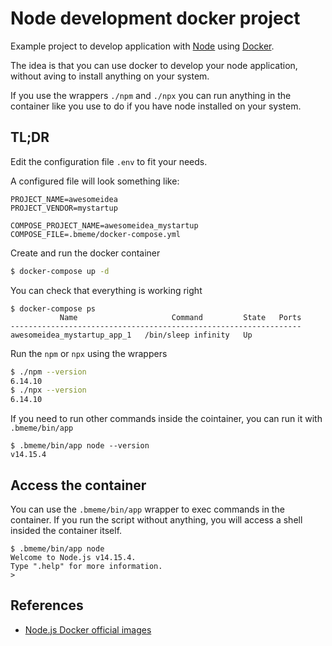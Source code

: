 # Node development docker project

Example project to develop application with [Node](https://nodejs.org/) using [Docker](https://www.docker.com/).

The idea is that you can use docker to develop your node application, without aving to install anything on your system.

If you use the wrappers `./npm` and `./npx` you can run anything in the container like you use to do if you have node installed on your system.

## TL;DR

Edit the configuration file `.env` to fit your needs.

A configured file will look something like:

```env
PROJECT_NAME=awesomeidea
PROJECT_VENDOR=mystartup

COMPOSE_PROJECT_NAME=awesomeidea_mystartup
COMPOSE_FILE=.bmeme/docker-compose.yml
```

Create and run the docker container

```bash
$ docker-compose up -d
```

You can check that everything is working right

```
$ docker-compose ps
           Name                     Command         State   Ports
-----------------------------------------------------------------
awesomeidea_mystartup_app_1   /bin/sleep infinity   Up
```

Run the `npm` or `npx` using the wrappers

```bash
$ ./npm --version
6.14.10
$ ./npx --version
6.14.10
```

If you need to run other commands inside the cointainer, you can run it with `.bmeme/bin/app`

```
$ .bmeme/bin/app node --version
v14.15.4
```

## Access the container

You can use the `.bmeme/bin/app` wrapper to exec commands in the container.
If you run the script without anything, you will access a shell insided the container itself.

```
$ .bmeme/bin/app node
Welcome to Node.js v14.15.4.
Type ".help" for more information.
>
```

## References

- [Node.js Docker official images](https://hub.docker.com/_/node)
